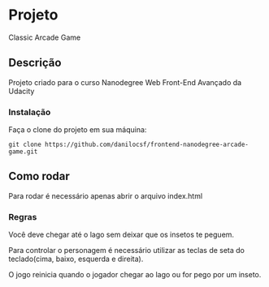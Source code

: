 # Projeto

Classic Arcade Game

## Descrição

Projeto criado para o curso Nanodegree Web Front-End Avançado da Udacity

### Instalação

Faça o clone do projeto em sua máquina:
```
git clone https://github.com/danilocsf/frontend-nanodegree-arcade-game.git
```
## Como rodar

Para rodar é necessário apenas abrir o arquivo index.html

### Regras

Você deve chegar até o lago sem deixar que os insetos te peguem.

Para controlar o personagem é necessário utilizar as teclas de seta do teclado(cima, baixo, esquerda e direita).

O jogo reinicia quando o jogador chegar ao lago ou for pego por um inseto.